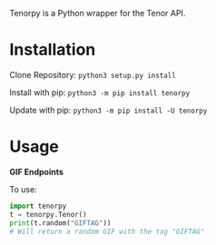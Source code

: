 Tenorpy is a Python wrapper for the Tenor API.

Installation
===============
Clone Repository: ``python3 setup.py install``

Install with pip: ``python3 -m pip install tenorpy``

Update with pip: ``python3 -m pip install -U tenorpy``

Usage
=====
**GIF Endpoints**

To use:

````python
import tenorpy
t = tenorpy.Tenor()
print(t.random("GIFTAG"))
# Will return a random GIF with the tag "GIFTAG"
````
